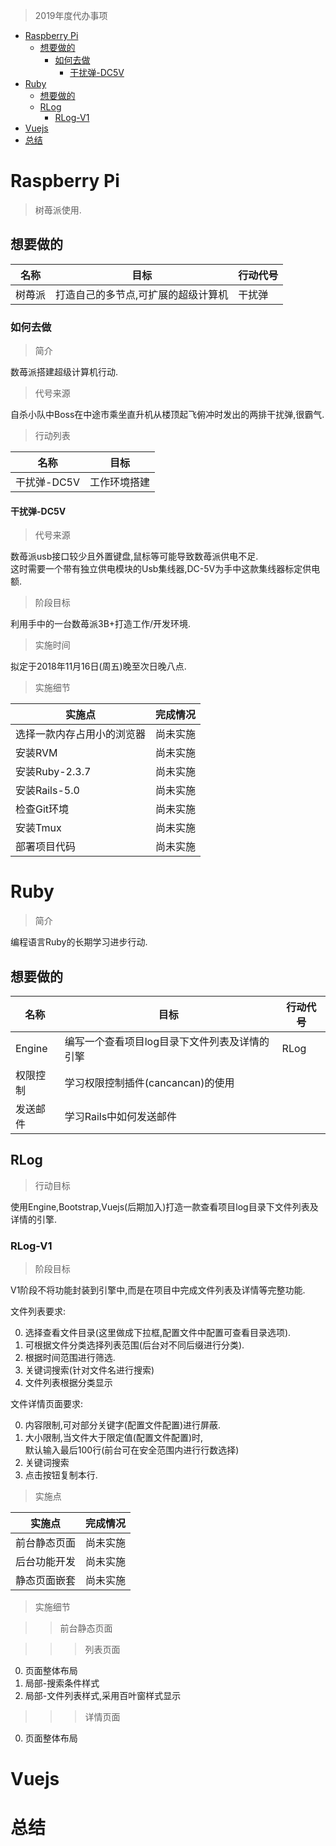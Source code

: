 > 2019年度代办事项

<!-- TOC -->

- [Raspberry Pi](#raspberry-pi)
  - [想要做的](#想要做的)
    - [如何去做](#如何去做)
      - [干扰弹-DC5V](#干扰弹-dc5v)
- [Ruby](#ruby)
  - [想要做的](#想要做的-1)
  - [RLog](#rlog)
    - [RLog-V1](#rlog-v1)
- [Vuejs](#vuejs)
- [总结](#总结)

<!-- /TOC -->

# Raspberry Pi

> 树苺派使用.

## 想要做的

名称|目标|行动代号
-|-|-|
树苺派|打造自己的多节点,可扩展的超级计算机|干扰弹|


### 如何去做


> 简介

数苺派搭建超级计算机行动.

> 代号来源

自杀小队中Boss在中途市乘坐直升机从楼顶起飞俯冲时发出的两排干扰弹,很霸气.

> 行动列表

名称|目标
-|-|
干扰弹-DC5V|工作环境搭建

#### 干扰弹-DC5V

> 代号来源

数苺派usb接口较少且外置键盘,鼠标等可能导致数苺派供电不足.<br>
这时需要一个带有独立供电模块的Usb集线器,DC-5V为手中这款集线器标定供电额.

> 阶段目标

利用手中的一台数苺派3B+打造工作/开发环境.

> 实施时间

拟定于2018年11月16日(周五)晚至次日晚八点.

> 实施细节

实施点|完成情况
-|-|
选择一款内存占用小的浏览器|尚未实施
安装RVM|尚未实施
安装Ruby-2.3.7|尚未实施
安装Rails-5.0|尚未实施
检查Git环境|尚未实施
安装Tmux|尚未实施
部署项目代码|尚未实施

# Ruby

> 简介

编程语言Ruby的长期学习进步行动.

## 想要做的

名称|目标|行动代号
-|-|-|
Engine|编写一个查看项目log目录下文件列表及详情的引擎|RLog
权限控制|学习权限控制插件(cancancan)的使用|
发送邮件|学习Rails中如何发送邮件|

## RLog

> 行动目标

使用Engine,Bootstrap,Vuejs(后期加入)打造一款查看项目log目录下文件列表及详情的引擎. 

### RLog-V1

> 阶段目标

V1阶段不将功能封装到引擎中,而是在项目中完成文件列表及详情等完整功能.

文件列表要求:

0. 选择查看文件目录(这里做成下拉框,配置文件中配置可查看目录选项).
0. 可根据文件分类选择列表范围(后台对不同后缀进行分类).
0. 根据时间范围进行筛选.
0. 关键词搜索(针对文件名进行搜索)
0. 文件列表根据分类显示

文件详情页面要求:

0. 内容限制,可对部分关键字(配置文件配置)进行屏蔽.
0. 大小限制,当文件大于限定值(配置文件配置)时,<br>默认输入最后100行(前台可在安全范围内进行行数选择)
0. 关键词搜索
0. 点击按钮复制本行.

> 实施点

实施点|完成情况
-|-|
前台静态页面|尚未实施
后台功能开发|尚未实施
静态页面嵌套|尚未实施

> 实施细节

>> 前台静态页面

>>> 列表页面
 
0. 页面整体布局
0. 局部-搜索条件样式
0. 局部-文件列表样式,采用百叶窗样式显示

>>> 详情页面

0. 页面整体布局


# Vuejs


# 总结